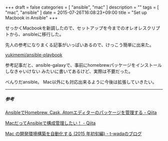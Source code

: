 +++
draft = false
categories = [ "ansible", "mac" ]
description = ""
tags = [ "mac", "ansible" ]
date = 2015-07-26T16:08:23+09:00
title = "Set up Macbook in Ansible"
+++

せっかくMacbookを新調したので、セットアップを今までのオレオレスクリプトから、ansibleに移行した。

先人の参考になりまくる記事がいっぱいあるので、けっこう簡単に出来た。

[yukimemi/ansible-playbook](https://github.com/yukimemi/ansible-playbook)

参考記事だと、ansible-galaxyで、事前にhomebrewパッケージをインストールしなきゃいけない
みたいに書いてあるけど、実際は不要だった。

べんりだansible。
Mac以外にも対応出来るように今後は拡張していきたい。

- - -
##### 参考

[AnsibleでHomebrew, Cask, Atomエディターのパッケージを管理する - Qiita](http://goo.gl/oAjTzf)

[MacだってAnsibleで構成管理したい！ - Qiita](http://goo.gl/SrOGry)

[Mac の開発環境構築を自動化する (2015 年初旬編) - t-wadaのブログ](http://goo.gl/xczLlf)

